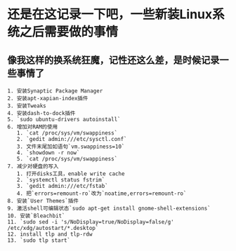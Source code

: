 # 还是在这记录一下吧，一些新装Linux系统之后需要做的事情

## 像我这样的换系统狂魔，记性还这么差，是时候记录一些事情了

    1. 安装Synaptic Package Manager
    2. 安装apt-xapian-index插件
    3. 安装Tweaks
    4. 安装dash-to-dock插件
    5. `sudo ubuntu-drivers autoinstall`
    6. 增加对RAM的使用
       1. `cat /proc/sys/vm/swappiness`
       2. `gedit admin:///etc/sysctl.conf`
       3. 文件末尾加如语句`vm.swappiness=10`
       4. `showdown -r now`
       5. `cat /proc/sys/vm/swappiness`
    7. 减少对硬盘的写入
       1. 打开disks工具，enable write cache
       2. `systemctl status fstrim`
       3. `gedit admin:///etc/fstab`
       4. 把`errors=remount-ro`改为`noatime,errors=remount-ro`
    8. 安装`User Themes`插件
    9. 激活shell可编辑状态`sudo apt-get install gnome-shell-extensions`
    10. 安装`Bleachbit`
    11. `sudo sed -i 's/NoDisplay=true/NoDisplay=false/g' /etc/xdg/autostart/*.desktop`
    12. install tlp and tlp-rdw
    13. `sudo tlp start`